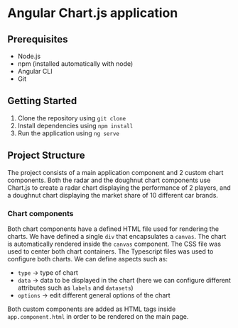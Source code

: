 # Angular Chart.js application

## Prerequisites
- Node.js
- npm (installed automatically with node)
- Angular CLI
- Git

## Getting Started
1. Clone the repository using `git clone`
2. Install dependencies using `npm install`
3. Run the application using `ng serve`

## Project Structure
The project consists of a main application component and 2 custom chart components. Both the radar and the doughnut chart components use Chart.js to create a radar chart displaying the performance of 2 players, and a doughnut chart displaying the market share of 10 different car brands.

### Chart components
Both chart components have a defined HTML file used for rendering the charts. We have defined a single `div` that encapsulates a `canvas`. The chart is automatically rendered inside the `canvas` component.
The CSS file was used to center both chart containers.
The Typescript files was used to configure both charts. We can define aspects such as:
- `type` -> type of chart
- `data` -> data to be displayed in the chart (here we can configure different attributes such as `labels` and `datasets`)
- `options` -> edit different general options of the chart

Both custom components are added as HTML tags inside `app.component.html` in order to be rendered on the main page.

